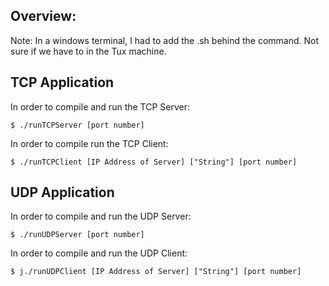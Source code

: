 
Overview: 
-------------


Note: In a windows terminal, I had to add the .sh behind the command. Not sure if we have to in the Tux machine.


TCP Application
-------------

In order to compile and run the TCP Server: 

	$ ./runTCPServer [port number]

In order to compile run the TCP Client: 

	$ ./runTCPClient [IP Address of Server] ["String"] [port number]


UDP Application
-------------

In order to compile and run the UDP Server: 

	$ ./runUDPServer [port number]

In order to compile and run the UDP Client: 

	$ j./runUDPClient [IP Address of Server] ["String"] [port number]

